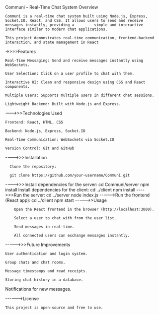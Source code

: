 Communi – Real-Time Chat System
Overview

    Communi is a real-time chat system built using Node.js, Express, Socket.IO, React, and CSS. It allows users to send and receive messages instantly, providing a         simple and interactive interface similar to modern chat applications.
    
    This project demonstrates real-time communication, frontend-backend interaction, and state management in React

->>>>Features

    Real-Time Messaging: Send and receive messages instantly using WebSockets.
    
    User Selection: Click on a user profile to chat with them.
    
    Interactive UI: Clean and responsive design using CSS and React components.
    
    Multiple Users: Supports multiple users in different chat sessions.
    
    Lightweight Backend: Built with Node.js and Express.
--->>>Technologies Used
    
    Frontend: React, HTML, CSS
    
    Backend: Node.js, Express, Socket.IO
    
    Real-Time Communication: WebSockets via Socket.IO
    
    Version Control: Git and GitHub

---->>>Installation
      
      Clone the repository:
      
      git clone https://github.com/your-username/Communi.git

---->>>Install dependencies for the server:
      cd Communi/server
      npm install
Install dependencies for the client:
            cd ../client
            npm install
---->>>Run the server:
      cd ../server
      node index.js
----->Run the frontend (React app):
        cd ../client
        npm start
  ----->>Usage

        Open the React frontend in the browser (http://localhost:3000).
        
        Select a user to chat with from the user list.
        
        Send messages in real-time.

        All connected users can exchange messages instantly.

----->>>Future Improvements

    User authentication and login system.
    
    Group chats and chat rooms.
    
    Message timestamps and read receipts.
    
    Storing chat history in a database.

Notifications for new messages.

------>License

    This project is open-source and free to use.
